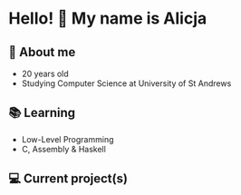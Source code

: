 # Hello! 👋 My name is Alicja

## 💬 About me
- 20 years old
- Studying Computer Science at University of St Andrews

## 📚 Learning
- Low-Level Programming
- C, Assembly & Haskell


## 💻 Current project(s)
